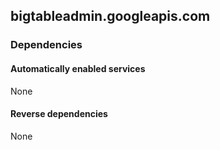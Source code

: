 ## bigtableadmin.googleapis.com

### Dependencies

#### Automatically enabled services

None

#### Reverse dependencies

None
